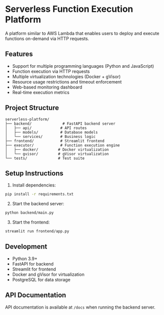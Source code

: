 # Serverless Function Execution Platform

A platform similar to AWS Lambda that enables users to deploy and execute functions on-demand via HTTP requests.

## Features

- Support for multiple programming languages (Python and JavaScript)
- Function execution via HTTP requests
- Multiple virtualization technologies (Docker + gVisor)
- Resource usage restrictions and timeout enforcement
- Web-based monitoring dashboard
- Real-time execution metrics

## Project Structure

```
serverless-platform/
├── backend/              # FastAPI backend server
│   ├── api/             # API routes
│   ├── models/          # Database models
│   └── services/        # Business logic
├── frontend/            # Streamlit frontend
├── executor/            # Function execution engine
│   ├── docker/         # Docker virtualization
│   └── gvisor/         # gVisor virtualization
└── tests/              # Test suite
```

## Setup Instructions

1. Install dependencies:
```bash
pip install -r requirements.txt
```

2. Start the backend server:
```bash
python backend/main.py
```

3. Start the frontend:
```bash
streamlit run frontend/app.py
```

## Development

- Python 3.9+
- FastAPI for backend
- Streamlit for frontend
- Docker and gVisor for virtualization
- PostgreSQL for data storage

## API Documentation

API documentation is available at `/docs` when running the backend server.